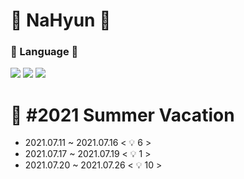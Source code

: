 # :lemon: NaHyun :lemon:

### :wrench: Language :wrench:
<img src="https://img.shields.io/badge/C++-00399C?style=flat-square&logo=Cplusplus&logoColor=white"/> <img src="https://img.shields.io/badge/C-A8B9CC?style=flat-square&logo=C&logoColor=white"/> <img src="https://img.shields.io/badge/Python-3776AB?style=flat-square&logo=Python&logoColor=white"/>





 :wind_chime: #2021 Summer Vacation 
 =====================
 
 * 2021.07.11 ~ 2021.07.16  < :bulb: 6 >
 * 2021.07.17 ~ 2021.07.19  < :bulb: 1 >
 * 2021.07.20 ~ 2021.07.26  < :bulb: 10 >
